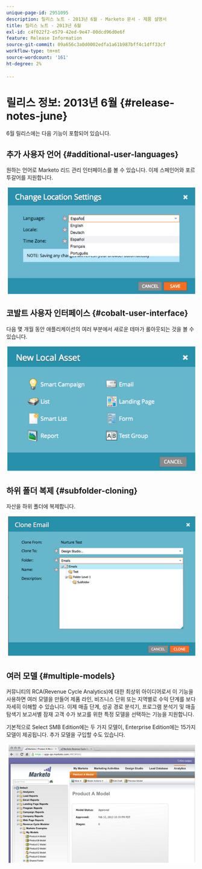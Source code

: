 ```yaml
---
unique-page-id: 2951095
description: 릴리스 노트 - 2013년 6월 - Marketo 문서 - 제품 설명서
title: 릴리스 노트 - 2013년 6월
exl-id: c4f022f2-e579-42ed-9e47-00dcd96d0e6f
feature: Release Information
source-git-commit: 09a656c3a0d0002edfa1a61b987bff4c1dff33cf
workflow-type: tm+mt
source-wordcount: '161'
ht-degree: 2%

---
```


# 릴리스 정보: 2013년 6월 {#release-notes-june}

6월 릴리스에는 다음 기능이 포함되어 있습니다.

## 추가 사용자 언어 {#additional-user-languages}

원하는 언어로 Marketo 리드 관리 인터페이스를 볼 수 있습니다. 이제 스페인어와 포르투갈어를 지원합니다.

![](assets/image2014-9-22-16-3a25-3a54.png)

## 코발트 사용자 인터페이스 {#cobalt-user-interface}

다음 몇 개월 동안 애플리케이션의 여러 부분에서 새로운 테마가 롤아웃되는 것을 볼 수 있습니다.

![](assets/image2014-9-22-16-3a26-3a8.png)

## 하위 폴더 복제 {#subfolder-cloning}

자산을 하위 폴더에 복제합니다.

![](assets/image2014-9-22-16-3a26-3a25.png)

## 여러 모델 {#multiple-models}

커뮤니티의 RCA(Revenue Cycle Analytics)에 대한 최상위 아이디어로서 이 기능을 사용하면 여러 모델을 만들어 제품 라인, 비즈니스 단위 또는 지역별로 수익 단계를 보다 자세히 이해할 수 있습니다. 이제 매출 단계, 성공 경로 분석기, 프로그램 분석기 및 매출 탐색기 보고서별 잠재 고객 수가 보고를 위한 특정 모델을 선택하는 기능을 지원합니다.

기본적으로 Select SMB Edition에는 두 가지 모델이, Enterprise Edition에는 15가지 모델이 제공됩니다. 추가 모델을 구입할 수도 있습니다.

![](assets/image2014-9-22-16-3a26-3a59.png)
